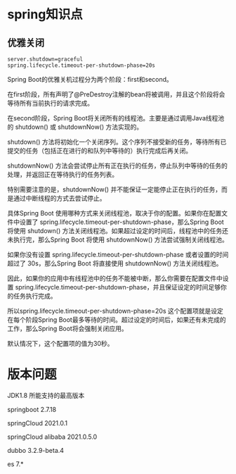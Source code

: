 # spring知识点

## 优雅关闭

```
server.shutdown=graceful
spring.lifecycle.timeout-per-shutdown-phase=20s
```

Spring Boot的优雅关机过程分为两个阶段：first和second。

在first阶段，所有声明了@PreDestroy注解的bean将被调用，并且这个阶段将会等待所有当前执行的请求完成。

在second阶段，Spring Boot将关闭所有的线程池。主要是通过调用Java线程池的 shutdown() 或 shutdownNow() 方法实现的。

shutdown() 方法将初始化一个关闭序列。这个序列不接受新的任务，等待所有已提交的任务（包括正在进行的和队列中等待的）执行完成后再关闭。

shutdownNow() 方法会尝试停止所有正在执行的任务，停止队列中等待的任务的处理，并返回正在等待执行的任务列表。

特别需要注意的是，shutdownNow() 并不能保证一定能停止正在执行的任务，而是通过中断线程的方式去尝试停止。

具体Spring Boot 使用哪种方式来关闭线程池，取决于你的配置。如果你在配置文件中设置了 spring.lifecycle.timeout-per-shutdown-phase，那么Spring Boot 将使用 shutdown() 方法关闭线程池。如果超过设定的时间后，线程池中的任务还未执行完，那么Spring Boot 将使用 shutdownNow() 方法尝试强制关闭线程池。

如果你没有设置 spring.lifecycle.timeout-per-shutdown-phase 或者设置的时间超过了 30s，那么Spring Boot 将直接使用 shutdownNow() 方法关闭线程池。

因此，如果你的应用中有线程池中的任务不能被中断，那么你需要在配置文件中设置 spring.lifecycle.timeout-per-shutdown-phase，并且保证设定的时间足够你的任务执行完成。

所以spring.lifecycle.timeout-per-shutdown-phase=20s 这个配置项就是设定在每个阶段Spring Boot最多等待的时间。超过设定的时间后，如果还有未完成的工作，那么Spring Boot将会强制关闭应用。

默认情况下，这个配置项的值为30秒。


# 版本问题

JDK1.8 所能支持的最高版本

springboot  2.7.18

springCloud 2021.0.1

springCloud alibaba  2021.0.5.0

dubbo 3.2.9-beta.4

es 7.*
